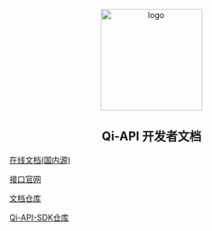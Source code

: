 <p align="center">
<a href="https://doc.qimuu.icu/" target="_blank" rel="noopener noreferrer"><img width="180" 
src="https://img.qimuu.icu/typory/logo.gif" alt="logo"></a>
</p>


<h2 align="center">Qi-API 开发者文档</h2>

[在线文档(国内源)](https://doc.qimuu.icu/)

[接口官网](https://api.qimuu.icu/)

[文档仓库](https://github.com/qimu666/qi-api-doc)

[Qi-API-SDK仓库](https://github.com/qimu666/qi-api-sdk)
